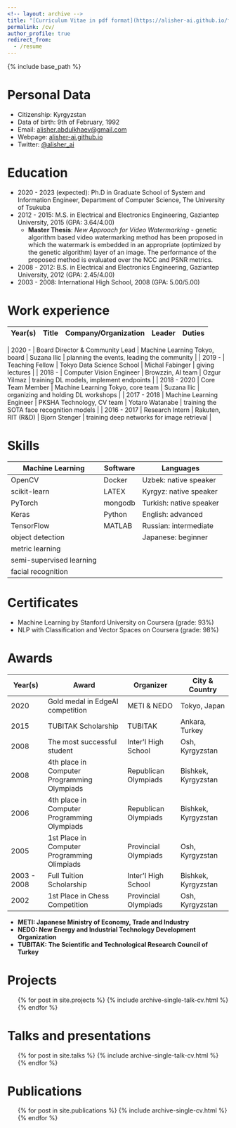 ```yaml
---
<!-- layout: archive -->
title: "[Curriculum Vitae in pdf format](https://alisher-ai.github.io/files/CV_Alisher_Abdulkhaev.pdf)"
permalink: /cv/
author_profile: true
redirect_from:
  - /resume
---
```


{% include base_path %}

<!-- <embed src="https://alisher-ai.github.io/files/CV_Alisher_Abdulkhaev.pdf" type="application/pdf"/> -->

Personal Data
======
* Citizenship: Kyrgyzstan
* Data of birth: 9th of February, 1992
* Email: [alisher.abdulkhaev@gmail.com](alisher.abdulkhaev@gmail.com)
* Webpage: [alisher-ai.github.io](https://alisher-ai.github.io)
* Twitter: [@alisher_ai](https://twitter.com/alisher_ai)

Education
======
* 2020 - 2023 (expected): Ph.D in Graduate School of System and Information Engineer, Department of Computer Science, The University of Tsukuba
* 2012 - 2015: M.S. in Electrical and Electronics Engineering, Gaziantep University, 2015 (GPA: 3.64/4.00)
  * **Master Thesis**: _New Approach for Video Watermarking_ - genetic algorithm based video watermarking method has been proposed in which the watermark is embedded in an appropriate (optimized by the genetic algorithm) layer of an image. The performance of the proposed method is evaluated over the NCC and PSNR metrics.
* 2008 - 2012: B.S. in Electrical and Electronics Engineering, Gaziantep University, 2012 (GPA: 2.45/4.00)
* 2003 - 2008: International High School, 2008 (GPA: 5.00/5.00)


Work experience
======

| Year(s)     | Title                           | Company/Organization              | Leader          | Duties                                     |
| ----------- | ------------------------------- | --------------------------        | --------------- | -----                                      |

| 2020 -      | Board Director & Community Lead | Machine Learning Tokyo, board     | Suzana Ilic     | planning the events, leading the community |
| 2019 -      | Teaching Fellow                 | Tokyo Data Science School         | Michal Fabinger | giving lectures                            |
| 2018 -      | Computer Vision Engineer        | Browzzin, AI team                 | Ozgur Yilmaz    | training DL models, implement endpoints    |
| 2018 - 2020 | Core Team Member                | Machine Learning Tokyo, core team | Suzana Ilic     | organizing and holding DL workshops        |
| 2017 - 2018 | Machine Learning Engineer       | PKSHA Technology, CV team         | Yotaro Watanabe | training the SOTA face recognition models  |
| 2016 - 2017 | Research Intern                 | Rakuten, RIT (R&D)                | Bjorn Stenger   | training deep networks for image retrieval |

[comment]: <> (| 2020 -      | Visiting Scholar                | RIKEN, Decision Making Lab        | Rei Akaishi     | research                                   |)

Skills
======
  
| Machine Learning         | Software | Languages               |
| ------------------------ | ---------| ----------------------- |
| OpenCV                   | Docker   | Uzbek: native speaker   |
| scikit-learn             | LATEX    | Kyrgyz: native speaker  |
| PyTorch                  | mongodb  | Turkish: native speaker |
| Keras                    | Python   | English: advanced       |
| TensorFlow               | MATLAB   | Russian: intermediate   |
| object detection         |          | Japanese: beginner      |
| metric learning          |          |                         |
| semi-supervised learning |          |                         |
| facial recognition       |          |                         |
  
  
Certificates
======
* Machine Learning by Stanford University on Coursera (grade: 93%)
* NLP with Classification and Vector Spaces on Coursera (grade: 98%)


Awards
======

| Year(s)     | Award                                       | Organizer            | City & Country      |
| ----------- | --------------------------------------------| -------------------- | ------------------- |
| 2020        | Gold medal in EdgeAI competition            | METI & NEDO          | Tokyo, Japan        |
| 2015        | TUBITAK Scholarship                         | TUBITAK              | Ankara, Turkey      |      
| 2008        | The most successful student                 | Inter'l High School  | Osh, Kyrgyzstan     | 
| 2008        | 4th place in Computer Programming Olympiads | Republican Olympiads | Bishkek, Kyrgyzstan |   
| 2006        | 4th place in Computer Programming Olympiads | Republican Olympiads | Bishkek, Kyrgyzstan | 
| 2005        | 1st Place in Computer Programming Olimpiads | Provincial Olympiads | Osh, Kyrgyzstan     |
| 2003 - 2008 | Full Tuition Scholarship                    | Inter'l High School  | Bishkek, Kyrgyzstan |
| 2002        | 1st Place in Chess Competition              | Provincial Olympiads | Osh, Kyrgyzstan     | 

  * **METI: Japanese Ministry of Economy, Trade and Industry**
  * **NEDO: New Energy and Industrial Technology Development Organization**
  * **TUBITAK: The Scientific and Technological Research Council of Turkey**


Projects
======
  <ul>{% for post in site.projects %}
    {% include archive-single-talk-cv.html %}
  {% endfor %}</ul>
  
  
Talks and presentations
======
  <ul>{% for post in site.talks %}
    {% include archive-single-talk-cv.html %}
  {% endfor %}</ul>
  
  
Publications
======
  <ul>{% for post in site.publications %}
    {% include archive-single-cv.html %}
  {% endfor %}</ul>

